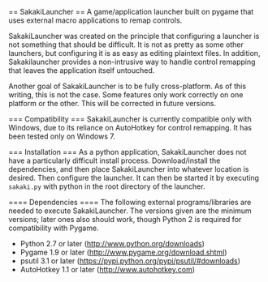 == SakakiLauncher ==
A game/application launcher built on pygame that uses external macro applications to remap controls.

SakakiLauncher was created on the principle that configuring a launcher is not something that should be difficult. It is not as pretty as some other launchers, but configuring it is as easy as editing plaintext files. In addition, Sakakilauncher provides a non-intrusive way to handle control remapping that leaves the application itself untouched.

Another goal of SakakiLauncher is to be fully cross-platform. As of this writing, this is not the case. Some features only work correctly on one platform or the other. This will be corrected in future versions.

=== Compatibility ===
SakakiLauncher is currently compatible only with Windows, due to its reliance on AutoHotkey for control remapping. It has been tested only on Windows 7.

=== Installation ===
As a python application, SakakiLauncher does not have a particularly difficult install process. Download/install the dependencies, and then place SakakiLauncher into whatever location is desired. Then configure the launcher. It can then be started it by executing `sakaki.py` with python in the root directory of the launcher.

==== Dependencies ====
The following external programs/libraries are needed to execute SakakiLauncher. The versions given are the minimum versions; later ones also should work, though Python 2 is required for compatibility with Pygame.

* Python 2.7 or later (http://www.python.org/downloads)
* Pygame 1.9 or later (http://www.pygame.org/download.shtml)
* psutil 3.1 or later (https://pypi.python.org/pypi/psutil/#downloads)
* AutoHotkey 1.1 or later (http://www.autohotkey.com)
